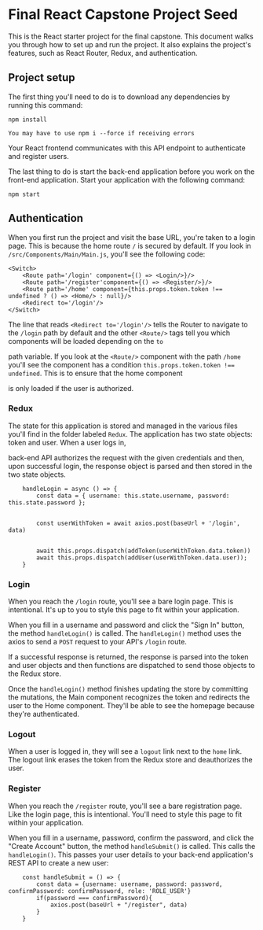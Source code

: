 # Final React Capstone Project Seed

This is the React starter project for the final capstone. This document walks you through how to set up and run the project. It also explains the project's features, such as React Router, Redux, and authentication.

## Project setup

The first thing you'll need to do is to download any dependencies by running this command:

```
npm install

You may have to use npm i --force if receiving errors
```

Your React frontend communicates with this API endpoint to authenticate and register users.

The last thing to do is start the back-end application before you work on the front-end application. Start your application with the following command:

```
npm start
```

## Authentication

When you first run the project and visit the base URL, you're taken to a login page. This is because the home route `/` is secured by default. If you look in `/src/Components/Main/Main.js`, you'll see the following code:

```
<Switch>
    <Route path='/login' component={() => <Login/>}/>
    <Route path='/register'component={() => <Register/>}/>
    <Route path='/home' component={this.props.token.token !== undefined ? () => <Home/> : null}/>
    <Redirect to='/login'/>
</Switch>
```

The line that reads `<Redirect to='/login'/>` tells the Router to navigate to the `/login` path by default and the other `<Route/>` tags tell you which components will be loaded depending on the `to`

path variable. If you look at the `<Route/>` component with the path `/home` you'll see the component has a condition `this.props.token.token !== undefined`. This is to ensure that the home component

is only loaded if the user is authorized.

### Redux

The state for this application is stored and managed in the various files you'll find in the folder labeled `Redux`. The application has two state objects: token and user. When a user logs in,

back-end API authorizes the request with the given credentials and then, upon successful login, the response object is parsed and then stored in the two state objects.

```
    handleLogin = async () => {
        const data = { username: this.state.username, password: this.state.password };


        const userWithToken = await axios.post(baseUrl + '/login', data)


        await this.props.dispatch(addToken(userWithToken.data.token))
        await this.props.dispatch(addUser(userWithToken.data.user));
    }
```

### Login

When you reach the `/login` route, you'll see a bare login page. This is intentional. It's up to you to style this page to fit within your application.

When you fill in a username and password and click the "Sign In" button, the method `handleLogin()` is called. The `handleLogin()` method uses the axios to send a `POST` request to your API's `/login` route.

If a successful response is returned, the response is parsed into the token and user objects and then functions are dispatched to send those objects to the Redux store.

Once the `handleLogin()` method finishes updating the store by committing the mutations, the Main component recognizes the token and redirects the user to the Home component. They'll be able to see the homepage because they're authenticated.

### Logout

When a user is logged in, they will see a `logout` link next to the `home` link. The logout link erases the token from the Redux store and deauthorizes the user.

### Register

When you reach the `/register` route, you'll see a bare registration page. Like the login page, this is intentional. You'll need to style this page to fit within your application.

When you fill in a username, password, confirm the password, and click the "Create Account" button, the method `handleSubmit()` is called. This calls the `handleLogin()`. This passes your user details to your back-end application's REST API to create a new user:

```
    const handleSubmit = () => {
        const data = {username: username, password: password, confirmPassword: confirmPassword, role: 'ROLE_USER'}
        if(password === confirmPassword){
            axios.post(baseUrl + "/register", data)
        }
    }
```
